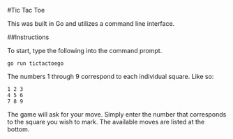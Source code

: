 #Tic Tac Toe

This was built in Go and utilizes a command line interface.

##Instructions

To start, type the following into the command prompt.

```
go run tictactoego
```

The numbers 1 through 9 correspond to each individual square. Like so:

```
1 2 3
4 5 6
7 8 9
```

The game will ask for your move. Simply enter the number that corresponds to the square you wish to mark. The available moves are listed at the bottom.
